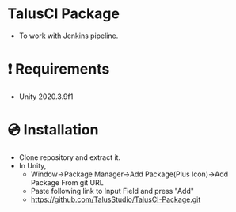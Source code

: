 # TalusCI Package

- To work with Jenkins pipeline.

# ❗ Requirements 
- Unity 2020.3.9f1 

# 💿 Installation
- Clone repository and extract it.
- In Unity, 
  - Window->Package Manager->Add Package(Plus Icon)->Add Package From git URL
  - Paste following link to Input Field and press "Add"
  - https://github.com/TalusStudio/TalusCI-Package.git

